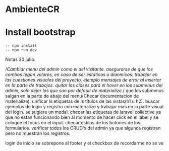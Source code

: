 # AmbienteCR

# Install bootstrap
	-- npm install
	-- npm run dev

Notas 30 julio.

/*Cambiar menu del admin como el del visitante.
asegurarse de que los combos tegan valores, en caso de ser estaticos o dianmicos.
trabajar en las cuestiones visuales del proyecto, ejemplo mensajes de error al insertar en la parte de trabajos.
quitar las clases para el hover en los submenus del admin, solo dejar los que son por default de materialize.*/
que los submenus salgan en la parte de abajo del menu(Checar documentacion de materialize).
unificar ls etiquetas de ls titulos de las vistas(h1 u h2).
buscar ejemplos de login y registro con materialize y trabajar mas en la parte visual del login. se sugiere un modal.
checar las etiquetas de laravel collective ya que no estan funcionando bien al momento de hacer click en el label y se coloque el focus en el input.
checar estilos de los botones de los formularios.
verificar todos los CRUD's del admin ya que algunos registran pero no muestran los registros.

login de inicio se sobrepone al footer y el checkbox de recordarme no se ve


# ##############